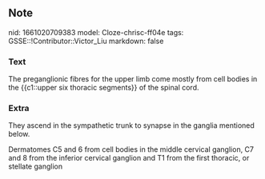 ## Note
nid: 1661020709383
model: Cloze-chrisc-ff04e
tags: GSSE::!Contributor::Victor_Liu
markdown: false

### Text
The preganglionic fibres for the upper limb come mostly from cell bodies in the {{c1::upper six thoracic segments}} of the spinal cord.

### Extra
They ascend in the sympathetic trunk to synapse in the ganglia
mentioned below.
<div>
  Dermatomes C5 and 6 from cell bodies in the middle cervical
  ganglion, C7 and 8 from the inferior cervical ganglion and T1
  from the first thoracic, or stellate ganglion
</div>
